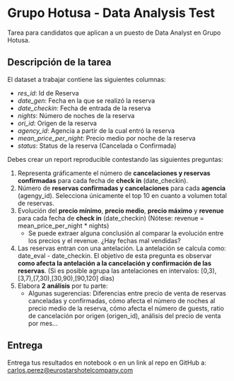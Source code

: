 # Grupo Hotusa - Data Analysis Test

Tarea para candidatos que aplican a un puesto de Data Analyst en Grupo Hotusa.

## Descripción de la tarea

El dataset a trabajar contiene las siguientes columnas:
- *res_id*: Id de Reserva
- *date_gen*: Fecha en la que se realizó la reserva
- *date_checkin*: Fecha de entrada de la reserva
- *nights*: Número de noches de la reserva
- *ori_id*: Origen de la reserva
- *agency_id*: Agencia a partir de la cual entró la reserva
- *mean_price_per_night*: Precio medio por noche de la reserva
- *status*: Status de la reserva (Cancelada o Confirmada)

Debes crear un report reproducible contestando las siguientes preguntas:
1. Representa gráficamente el número de **cancelaciones y reservas confirmadas** para cada fecha de **check in** (date_checkin). 
2. Número de **reservas confirmadas y cancelaciones** para cada **agencia** (agengy_id). Selecciona únicamente el top 10 en cuanto a volumen total de reservas.
3. Evolución del **precio mínimo**, **precio medio**, **precio máximo** y **revenue** para cada fecha de **check in** (date_checkin) (Nótese: revenue = mean_price_per_night * nights)
	- Se puede extraer alguna conclusión al comparar la evolución entre los precios y el revenue. ¿Hay fechas mal vendidas?  
4. Las reservas entran con una antelación. La antelación se calcula como: date_eval - date_checkin. El objetivo de esta pregunta es observar
**como afecta la antelación a la cancelación y confirmación de las reservas**. (Si es posible agrupa las antelaciones en intervalos: [0,3),[3,7),[7,30),[30,90),[90,120] días)
5. Elabora **2 análisis** por tu parte:
	- Algunas sugerencias: Diferencias entre precio de venta de reservas canceladas y confirmadas, cómo afecta el número de noches al precio medio de la reserva, cómo afecta el 
	número de guests, ratio de cancelación por origen (origen_id), análisis del precio de venta por mes...

## Entrega

Entrega tus resultados en notebook o en un link al repo en GitHub a: carlos.perez@eurostarshotelcompany.com 
